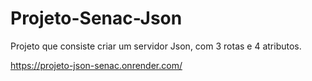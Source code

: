 # Projeto-Senac-Json

Projeto que consiste criar um servidor Json, com 3 rotas e 4 atributos.

https://projeto-json-senac.onrender.com/
